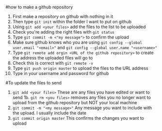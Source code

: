 #how to make a github repository

1. First make a repository on github with nothing in it
2. Then type `git init` within the folder I want to put on github
3. Using `git add <your files>` add the files to the list to be uploaded
4. Check you're adding the right files with `git status`
5. Type `git commit -m <"my message">` to confirm the upload
6. Make sure github knows who you are using `git config --global user.email "<email>"` and `git config --global user.name "<username>"`
6. Type `git remote add orgin <URL of the github repository>` to create the address the uploaded files will go to
7. Check this is correct with `git remote -v`
8. Type `git push origin master` to upload the files to the URL address
9. Type in your username and password for github

#To update the files to send
1. `git add <your files>` These are any files you have edited or want to send
1b. `git rm <you files>` removes any files you no longer want to upload from the github repository but NOT your local machine
2. `git commit -m "<my message>"` Any message you want to include with the upload. I usually include the date
3. `git commit origin master` This confirms the changes you want to upload
